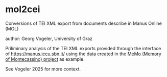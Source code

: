 # mol2cei
Conversions of TEI XML export from documents describe in Manus Online (MOL)

author: Georg Vogeler, University of Graz

Priliminary analysis of the TEI XML exports provided through the interface of https://manus.iccu.sbn.it/ using the data created in the [MeMo (Memory of Montecassino) project](https://manus.iccu.sbn.it/memo) as example.

See Vogeler 2025 for more context.
